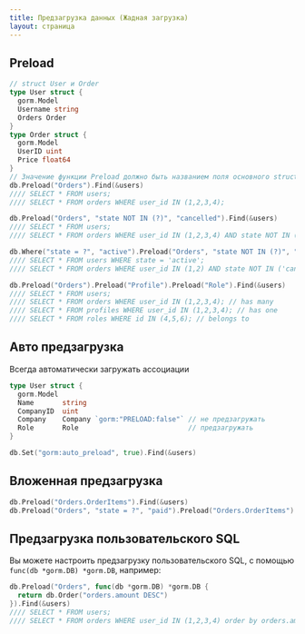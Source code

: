 ```yaml
---
title: Предзагрузка данных (Жадная загрузка)
layout: страница
---
```


## Preload

```go
// struct User и Order 
type User struct {
  gorm.Model
  Username string
  Orders Order
}
type Order struct {
  gorm.Model
  UserID uint
  Price float64
}
// Значение функции Preload должно быть названием поля основного struct
db.Preload("Orders").Find(&users)
//// SELECT * FROM users;
//// SELECT * FROM orders WHERE user_id IN (1,2,3,4);

db.Preload("Orders", "state NOT IN (?)", "cancelled").Find(&users)
//// SELECT * FROM users;
//// SELECT * FROM orders WHERE user_id IN (1,2,3,4) AND state NOT IN ('cancelled');

db.Where("state = ?", "active").Preload("Orders", "state NOT IN (?)", "cancelled").Find(&users)
//// SELECT * FROM users WHERE state = 'active';
//// SELECT * FROM orders WHERE user_id IN (1,2) AND state NOT IN ('cancelled');

db.Preload("Orders").Preload("Profile").Preload("Role").Find(&users)
//// SELECT * FROM users;
//// SELECT * FROM orders WHERE user_id IN (1,2,3,4); // has many
//// SELECT * FROM profiles WHERE user_id IN (1,2,3,4); // has one
//// SELECT * FROM roles WHERE id IN (4,5,6); // belongs to
```

## Авто предзагрузка

Всегда автоматически загружать ассоциации

```go
type User struct {
  gorm.Model
  Name       string
  CompanyID  uint
  Company    Company `gorm:"PRELOAD:false"` // не предзагружать
  Role       Role                           // предзагружать
}

db.Set("gorm:auto_preload", true).Find(&users)
```

## Вложенная предзагрузка

```go
db.Preload("Orders.OrderItems").Find(&users)
db.Preload("Orders", "state = ?", "paid").Preload("Orders.OrderItems").Find(&users)
```

## Предзагрузка пользовательского SQL

Вы можете настроить предзагрузку пользовательского SQL, с помощью `func(db *gorm.DB) *gorm.DB`, например:

```go
db.Preload("Orders", func(db *gorm.DB) *gorm.DB {
  return db.Order("orders.amount DESC")
}).Find(&users)
//// SELECT * FROM users;
//// SELECT * FROM orders WHERE user_id IN (1,2,3,4) order by orders.amount DESC;
```